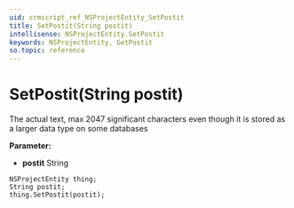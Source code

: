 ```yaml
---
uid: crmscript_ref_NSProjectEntity_SetPostit
title: SetPostit(String postit)
intellisense: NSProjectEntity.SetPostit
keywords: NSProjectEntity, GetPostit
so.topic: reference
---
```


# SetPostit(String postit)

The actual text, max 2047 significant characters even though it is stored as a larger data type on some databases

**Parameter:** 
 - **postit** String

```crmscript
NSProjectEntity thing;
String postit;
thing.SetPostit(postit);
```

